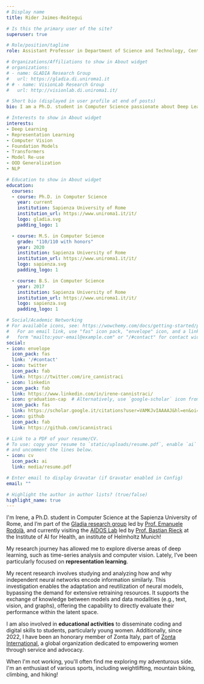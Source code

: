 ```yaml
---
# Display name
title: Rider Jaimes-Reátegui

# Is this the primary user of the site?
superuser: true

# Role/position/tagline
role: Assistant Professor in Department of Science and Technology, Centro Universitario de los lagos, University of Guadalajara, Mexico <br/> [CAOSCI Research Group](https://sites.google.com/academicos.udg.mx/caosci/inicio?authuser=0)  <br/> <br/> Visiting Researcher Student, Helmholtz AI [AIDOS Lab](https://aidos.group/)

# Organizations/Affiliations to show in About widget
# organizations:
# - name: GLADIA Research Group
#   url: https://gladia.di.uniroma1.it
# # - name: VisionLab Research Group
#   url: http://visionlab.di.uniroma1.it/

# Short bio (displayed in user profile at end of posts)
bio: I am a Ph.D. student in Computer Science passionate about Deep Learning.

# Interests to show in About widget
interests:
- Deep Learning
- Representation Learning
- Computer Vision
- Foundation Models
- Transformers
- Model Re-use 
- OOD Generalization
- NLP

# Education to show in About widget
education:
  courses:
  - course: Ph.D. in Computer Science
    year: current
    institution: Sapienza University of Rome
    institution_url: https://www.uniroma1.it/it/
    logo: gladia.svg
    padding_logo: 1

  - course: M.S. in Computer Science
    grade: "110/110 with honors"
    year: 2020
    institution: Sapienza University of Rome
    institution_url: https://www.uniroma1.it/it/
    logo: sapienza.svg
    padding_logo: 1

  - course: B.S. in Computer Science
    year: 2017
    institution: Sapienza University of Rome
    institution_url: https://www.uniroma1.it/it/
    logo: sapienza.svg
    padding_logo: 1

# Social/Academic Networking
# For available icons, see: https://wowchemy.com/docs/getting-started/page-builder/#icons
#   For an email link, use "fas" icon pack, "envelope" icon, and a link in the
#   form "mailto:your-email@example.com" or "/#contact" for contact widget.
social:
- icon: envelope
  icon_pack: fas
  link: '/#contact'
- icon: twitter
  icon_pack: fab
  link: https://twitter.com/ire_cannistraci
- icon: linkedin
  icon_pack: fab
  link: https://www.linkedin.com/in/irene-cannistraci/
- icon: graduation-cap  # Alternatively, use `google-scholar` icon from `ai` icon pack
  icon_pack: fas
  link: https://scholar.google.it/citations?user=VAMKJvIAAAAJ&hl=en&oi=ao
- icon: github
  icon_pack: fab
  link: https://github.com/icannistraci

# Link to a PDF of your resume/CV.
# To use: copy your resume to `static/uploads/resume.pdf`, enable `ai` icons in `params.toml`, 
# and uncomment the lines below.
- icon: cv
  icon_pack: ai
  link: media/resume.pdf

# Enter email to display Gravatar (if Gravatar enabled in Config)
email: ""

# Highlight the author in author lists? (true/false)
highlight_name: true
---
```


I'm Irene, a Ph.D. student in Computer Science at the Sapienza University of Rome, and I’m part of the [Gladia research group](https://gladia.di.uniroma1.it/) led by [Prof. Emanuele Rodolà](https://gladia.di.uniroma1.it/authors/rodola/), and currently visiting the [AIDOS Lab](https://aidos.group/) led by [Prof. Bastian Rieck](https://bastian.rieck.me/) at the Institute of AI for Health, an institute of Helmholtz Munich!

My research journey has allowed me to explore diverse areas of deep learning, such as time-series analysis and computer vision. Lately, I’ve been particularly focused on **representation learning**. 

My recent research involves studying and analyzing how and why independent neural networks encode information similarly. This investigation enables the adaptation and reutilization of neural models, bypassing the demand for extensive retraining resources. It supports the exchange of knowledge between models and data modalities (e.g., text, vision, and graphs), offering the capability to directly evaluate their performance within the latent space.

I am also involved in **educational activities** to disseminate coding and digital skills to students, particularly young women. Additionally, since 2022, I have been an honorary member of Zonta Italy, part of [Zonta International](https://www.zonta.org/), a global organization dedicated to empowering women through service and advocacy.

When I'm not working, you'll often find me exploring my adventurous side. I'm an enthusiast of various sports, including weightlifting, mountain biking, climbing, and hiking!